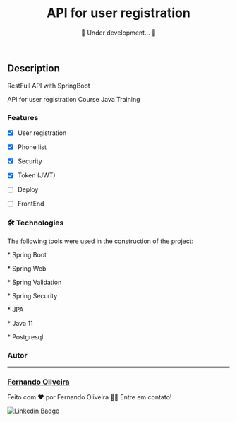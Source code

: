 
<h1 align="center">
     API for user registration 
</h1>

<p align="center"> 🚧  Under development...  🚧</p> <br>

## Description
<p>RestFull API with SpringBoot</p>
<p> API for user registration Course Java Training </p>



### Features

- [x] User registration
- [x] Phone list
- [x] Security
- [x] Token (JWT)
- [ ] Deploy
- [ ] FrontEnd


### 🛠 Technologies

The following tools were used in the construction of the project:

<p>* Spring Boot</p>
<p>* Spring Web</p>
<p>* Spring Validation </p>
<p>* Spring Security </p>
<p>* JPA </p>
<p>* Java 11</p>
<p>* Postgresql</p>



### Autor
---

<h3> <a href="https://www.linkedin.com/in/fernando-oliveira-074298113/" title="lfcode"> Fernando Oliveira </a></h3>


Feito com ❤️ por Fernando Oliveira 👋🏽 Entre em contato!

[![Linkedin Badge](https://img.shields.io/badge/-Fernando-blue?style=flat-square&logo=Linkedin&logoColor=white&link=https://www.linkedin.com/in/fernando-oliveira-074298113/)](https://www.linkedin.com/in/fernando-oliveira-074298113/) 



